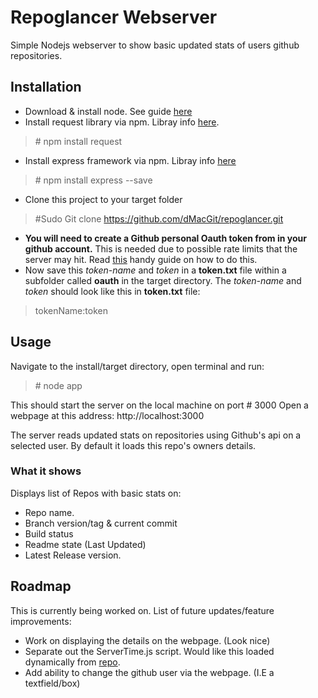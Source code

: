 # Repoglancer Webserver

Simple Nodejs webserver to show basic updated stats of users github repositories.

## Installation

- Download & install node. See guide [here](https://nodejs.org/en/download/)
- Install request library via npm. Libray info [here](https://github.com/request/request).
>\# npm install request
- Install express framework via npm. Libray info [here](https://expressjs.com/)
>\# npm install express --save
- Clone this project to your target folder
>\#Sudo Git clone https://github.com/dMacGit/repoglancer.git
- **You will need to create a Github personal Oauth token from in your github account.** This is needed due to possible rate limits that the server may hit.
  Read [this](https://help.github.com/en/articles/creating-a-personal-access-token-for-the-command-line) handy guide on how to do this.
- Now save this _token-name_ and _token_ in a **token.txt** file within a subfolder called **oauth** in the target directory. The _token-name_ and _token_ should look like this in **token.txt** file:
>tokenName:token

## Usage

Navigate to the install/target directory, open terminal and run:
>\# node app

This should start the server on the local machine on port # 3000
Open a webpage at this address: http://localhost:3000 

The server reads updated stats on repositories using Github's api on a selected user.
By default it loads this repo's owners details.

### What it shows

Displays list of Repos with basic stats on:

- Repo name.
- Branch version/tag & current commit
- Build status
- Readme state (Last Updated)
- Latest Release version.

## Roadmap

This is currently being worked on.
List of future updates/feature improvements:

- Work on displaying the details on the webpage. (Look nice)
- Separate out the ServerTime.js script. Would like this loaded dynamically from [repo](https://github.com/dMacGit/ServerTime).
- Add ability to change the github user via the webpage. (I.E a textfield/box)


 

